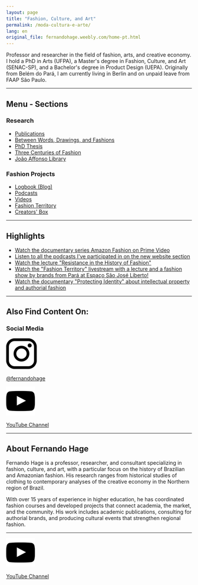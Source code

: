 ```yaml
---
layout: page
title: "Fashion, Culture, and Art"
permalink: /moda-cultura-e-arte/
lang: en
original_file: fernandohage.weebly.com/home-pt.html
---
```


Professor and researcher in the field of fashion, arts, and creative economy. I hold a PhD in Arts (UFPA), a Master's degree in Fashion, Culture, and Art (SENAC-SP), and a Bachelor's degree in Product Design (UEPA). Originally from Belém do Pará, I am currently living in Berlin and on unpaid leave from FAAP São Paulo.

---

## Menu - Sections

### Research

- [Publications](artigos-publicacoes.html)
- [Between Words, Drawings, and Fashions](meulivro.html)
- [PhD Thesis](tese-de-doutorado.html)
- [Three Centuries of Fashion](tresseculosdemodas.html)
- [João Affonso Library](biblioteca-joao-affonso.html)

### Fashion Projects

- [Logbook (Blog)](diario-de-bordo.html)
- [Podcasts](podcasts.html)
- [Videos](videos.html)
- [Fashion Territory](territoriodamoda.html)
- [Creators' Box](caixa-de-criadores.html)

---

## Highlights

- [Watch the documentary series Amazon Fashion on Prime Video](blog-clipping/a-serie-amazon-fashion-agora-no-amazon-prime.html)
- [Listen to all the podcasts I've participated in on the new website section](podcasts.html)
- [Watch the lecture "Resistance in the History of Fashion"](blog-clipping/palestra-resistencia-na-historia-da-moda-umi-digital-unifor.html)
- [Watch the "Fashion Territory" livestream with a lecture and a fashion show by brands from Pará at Espaço São José Liberto!](territoriodamoda.html)
- [Watch the documentary "Protecting Identity" about intellectual property and authorial fashion](blog-clipping/documentario-a-protecao-da-identidade-a-propriedade-intelectual-de-pinturas-na-moda-autoral.html)

---

## Also Find Content On:

### Social Media

[
![Instagram Fernando Hage](/assets/images/home-pt-moda-cultura-e-arte-01.png)
](https://www.instagram.com/fernandohage/)

[@fernandohage](https://www.instagram.com/fernandohage/)

[
![YouTube Fernando Hage](/assets/images/home-pt-moda-cultura-e-arte-02.png)
](https://www.youtube.com/user/fernandohage/)

[YouTube Channel](https://www.youtube.com/user/fernandohage/)

---

## About Fernando Hage

Fernando Hage is a professor, researcher, and consultant specializing in fashion, culture, and art, with a particular focus on the history of Brazilian and Amazonian fashion. His research ranges from historical studies of clothing to contemporary analyses of the creative economy in the Northern region of Brazil.

With over 15 years of experience in higher education, he has coordinated fashion courses and developed projects that connect academia, the market, and the community. His work includes academic publications, consulting for authorial brands, and producing cultural events that strengthen regional fashion.
* * *

[ 
![Image](/assets/images/home-pt-moda-cultura-e-arte-02.png)
 ](https://www.youtube.com/user/fernandohage/)

[YouTube Channel](https://www.youtube.com/user/fernandohage/)

[  ](https://www.youtube.com/user/fernandohage/)
